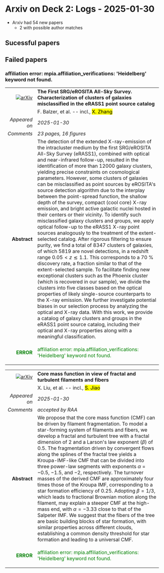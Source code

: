 # Arxiv on Deck 2: Logs - 2025-01-30

* Arxiv had 54 new papers
    * 2 with possible author matches

## Sucessful papers

## Failed papers

### affiliation error: mpia.affiliation_verifications: 'Heidelberg' keyword not found. 


|||
|---:|:---|
| [![arXiv](https://img.shields.io/badge/arXiv-2501.17238-b31b1b.svg)](https://arxiv.org/abs/2501.17238) | **The First SRG/eROSITA All-Sky Survey. Characterization of clusters of galaxies misclassified in the eRASS1 point source catalog**  |
|| F. Balzer, et al. -- incl., <mark>X. Zhang</mark> |
|*Appeared on*| *2025-01-30*|
|*Comments*| *23 pages, 16 figures*|
|**Abstract**|            The detection of the extended X-ray-emission of the intracluster medium by the first SRG/eROSITA All-Sky Survey (eRASS1), combined with optical and near-infrared follow-up, resulted in the identification of more than 12000 galaxy clusters, yielding precise constraints on cosmological parameters. However, some clusters of galaxies can be misclassified as point sources by eROSITA's source detection algorithm due to the interplay between the point-spread function, the shallow depth of the survey, compact (cool core) X-ray emission, and bright active galactic nuclei hosted in their centers or their vicinity. To identify such misclassified galaxy clusters and groups, we apply optical follow-up to the eRASS1 X-ray point sources analogously to the treatment of the extent-selected catalog. After rigorous filtering to ensure purity, we find a total of 8347 clusters of galaxies, of which 5819 are novel detections, in a redshift range $0.05 < z \lesssim 1.1$. This corresponds to a 70 % discovery rate, a fraction similar to that of the extent-selected sample. To facilitate finding new exceptional clusters such as the Phoenix cluster (which is recovered in our sample), we divide the clusters into five classes based on the optical properties of likely single-source counterparts to the X-ray emission. We further investigate potential biases in our selection process by analyzing the optical and X-ray data. With this work, we provide a catalog of galaxy clusters and groups in the eRASS1 point source catalog, including their optical and X-ray properties along with a meaningful classification.         |
|<p style="color:green"> **ERROR** </p>| <p style="color:green">affiliation error: mpia.affiliation_verifications: 'Heidelberg' keyword not found.</p> |


|||
|---:|:---|
| [![arXiv](https://img.shields.io/badge/arXiv-2501.17502-b31b1b.svg)](https://arxiv.org/abs/2501.17502) | **Core mass function in view of fractal and turbulent filaments and fibers**  |
|| X. Liu, et al. -- incl., <mark>S. Jiao</mark> |
|*Appeared on*| *2025-01-30*|
|*Comments*| *accepted by RAA*|
|**Abstract**|            We propose that the core mass function (CMF) can be driven by filament fragmentation. To model a star-forming system of filaments and fibers, we develop a fractal and turbulent tree with a fractal dimension of 2 and a Larson's law exponent ($\beta$) of 0.5. The fragmentation driven by convergent flows along the splines of the fractal tree yields a Kroupa-IMF-like CMF that can be divided into three power-law segments with exponents $\alpha$ = $-0.5$, $-1.5$, and $-2$, respectively. The turnover masses of the derived CMF are approximately four times those of the Kroupa IMF, corresponding to a star formation efficiency of 0.25. Adopting $\beta=1/3$, which leads to fractional Brownian motion along the filament, may explain a steeper CMF at the high-mass end, with $\alpha=-3.33$ close to that of the Salpeter IMF. We suggest that the fibers of the tree are basic building blocks of star formation, with similar properties across different clouds, establishing a common density threshold for star formation and leading to a universal CMF.         |
|<p style="color:green"> **ERROR** </p>| <p style="color:green">affiliation error: mpia.affiliation_verifications: 'Heidelberg' keyword not found.</p> |

